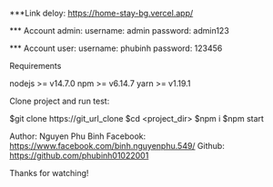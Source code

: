 ***Link deloy:
https://home-stay-bg.vercel.app/

*** Account admin:
username: admin
password: admin123

*** Account user:
username: phubinh
password: 123456

Requirements

nodejs >= v14.7.0 npm >= v6.14.7 yarn >= v1.19.1

Clone project and run test:

$git clone https://git_url_clone
$cd <project_dir> 
$npm i
$npm start

Author: Nguyen Phu Binh Facebook: https://www.facebook.com/binh.nguyenphu.549/ Github: https://github.com/phubinh01022001

Thanks for watching!